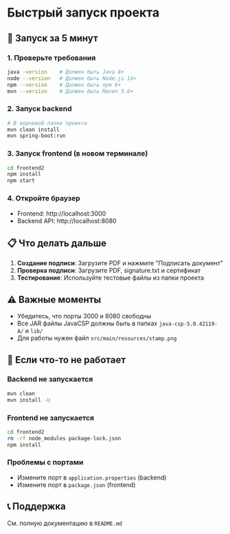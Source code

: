 # Быстрый запуск проекта

## 🚀 Запуск за 5 минут

### 1. Проверьте требования
```bash
java -version    # Должен быть Java 8+
node --version   # Должен быть Node.js 14+
npm --version    # Должен быть npm 6+
mvn --version    # Должен быть Maven 3.6+
```

### 2. Запуск backend
```bash
# В корневой папке проекта
mvn clean install
mvn spring-boot:run
```

### 3. Запуск frontend (в новом терминале)
```bash
cd frontend2
npm install
npm start
```

### 4. Откройте браузер
- Frontend: http://localhost:3000
- Backend API: http://localhost:8080

## 📋 Что делать дальше

1. **Создание подписи**: Загрузите PDF и нажмите "Подписать документ"
2. **Проверка подписи**: Загрузите PDF, signature.txt и сертификат
3. **Тестирование**: Используйте тестовые файлы из папки проекта

## ⚠️ Важные моменты

- Убедитесь, что порты 3000 и 8080 свободны
- Все JAR файлы JavaCSP должны быть в папках `java-csp-5.0.42119-A/` и `lib/`
- Для работы нужен файл `src/main/resources/stamp.png`

## 🔧 Если что-то не работает

### Backend не запускается
```bash
mvn clean
mvn install -U
```

### Frontend не запускается
```bash
cd frontend2
rm -rf node_modules package-lock.json
npm install
```

### Проблемы с портами
- Измените порт в `application.properties` (backend)
- Измените порт в `package.json` (frontend)

## 📞 Поддержка

См. полную документацию в `README.md` 